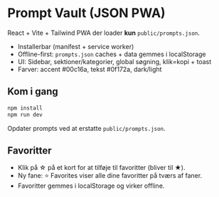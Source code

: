 
# Prompt Vault (JSON PWA)
React + Vite + Tailwind PWA der loader **kun** `public/prompts.json`.
- Installerbar (manifest + service worker)
- Offline-first: `prompts.json` caches + data gemmes i localStorage
- UI: Sidebar, sektioner/kategorier, global søgning, klik=kopi + toast
- Farver: accent #00c16a, tekst #0f172a, dark/light

## Kom i gang
```bash
npm install
npm run dev
```
Opdater prompts ved at erstatte `public/prompts.json`.

## Favoritter
- Klik på ☆ på et kort for at tilføje til favoritter (bliver til ★).
- Ny fane: ⭐ Favorites viser alle dine favoritter på tværs af faner.
- Favoritter gemmes i localStorage og virker offline.
